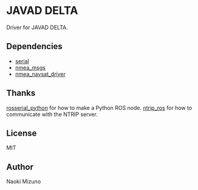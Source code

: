 # JAVAD DELTA

Driver for JAVAD DELTA.

## Dependencies

- [serial](http://wiki.ros.org/serial)
- [nmea_msgs](http://wiki.ros.org/nmea_msgs)
- [nmea_navsat_driver](http://wiki.ros.org/nmea_navsat_driver)

## Thanks

[rosserial_python](https://github.com/ros-drivers/rosserial) for how to make a
Python ROS node. [ntrip_ros](https://github.com/tilk/ntrip_ros) for how to
communicate with the NTRIP server.

## License

MIT

## Author

Naoki Mizuno

